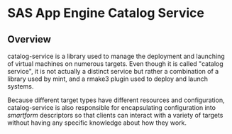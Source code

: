 SAS App Engine Catalog Service
==============================

Overview
--------

catalog-service is a library used to manage the deployment and launching of
virtual machines on numerous targets. Even though it is called "catalog
service", it is not actually a distinct service but rather a combination of a
library used by mint, and a rmake3 plugin used to deploy and launch systems.

Because different target types have different resources and configuration,
catalog-service is also responsible for encapsulating configuration into
*smartform* descriptors so that clients can interact with a variety of targets
without having any specific knowledge about how they work.
